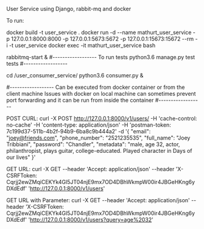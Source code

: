 User Service using Django, rabbit-mq and docker

To run:

docker build -t user_service .
docker run -d --name mathurt_user_service -p 127.0.0.1:8000:8000 -p 127.0.0.1:5673:5672 -p 127.0.0.1:15673:15672 --rm -i -t user_service
docker exec -it mathurt_user_service bash 


rabbitmq-start &
#------------------
To run tests
python3.6 manage.py test tests
#------------------

cd /user_consumer_service/
python3.6 consumer.py &

#------------------
Can be executed from docker container or from the client machine
Issues with docker on local machine can sometimes prevent port forwarding and it can be run from inside the container
#------------------



POST CURL:
curl -X POST   http://127.0.0.1:8000/v1/users/   -H 'cache-control: no-cache'   -H 'content-type: application/json'   -H 'postman-token: 7c199d37-511b-4b2f-94b9-6ba8c9b444a2'   -d '{
  "email": "joey@friends.com",
  "phone_number": "2521235535",
  "full_name": "Joey Tribbiani",
  "password": "Chandler",
  "metadata": "male, age 32, actor, philanthropist, plays guitar, college-educated. Played character in Days of our lives"
  }'

GET URL:
curl -X GET --header 'Accept: application/json' --header 'X-CSRFToken: Cqrjj2ewZMqiCEKYk4Gl5JT04njE9mx7OD4DBhWkmpW00ir4JBGeHKng6yDXdEdf' 'http://127.0.0.1:8000/v1/users'

GET URL with Parameter:
curl -X GET --header 'Accept: application/json' --header 'X-CSRFToken: Cqrjj2ewZMqiCEKYk4Gl5JT04njE9mx7OD4DBhWkmpW00ir4JBGeHKng6yDXdEdf' 'http://127.0.0.1:8000/v1/users?query=age%2032'
